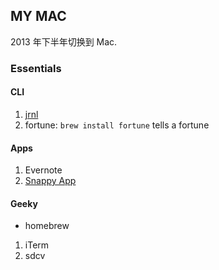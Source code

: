 ## MY MAC

2013 年下半年切换到 Mac.



### Essentials

#### CLI

1. [jrnl](jrnl.sh)
2. fortune: `brew install fortune` tells a fortune


#### Apps


1. Evernote
2. [Snappy App](http://www.snappy-app.com/)



#### Geeky

* homebrew

1. iTerm
2. sdcv
